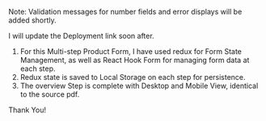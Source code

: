 Note: Validation messages for number fields and error displays will be added shortly.

I will update the Deployment link soon after.

1. For this Multi-step Product Form, I have used redux for Form State Management, as well as React Hook Form for managing form data at each step.
2. Redux state is saved to Local Storage on each step for persistence.
3. The overview Step is complete with Desktop and Mobile View, identical to the source pdf.

Thank You!
